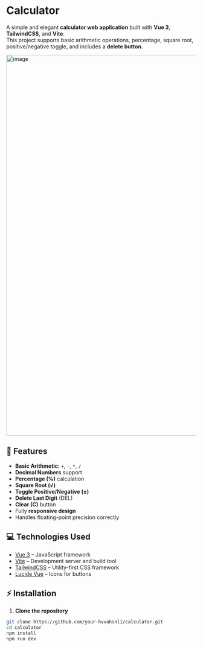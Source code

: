 # Calculator

A simple and elegant **calculator web application** built with **Vue 3**, **TailwindCSS**, and **Vite**.  
This project supports basic arithmetic operations, percentage, square root, positive/negative toggle, and includes a **delete button**.









<img width="1919" height="1009" alt="image" src="https://github.com/user-attachments/assets/c7c62d69-5f17-47f6-969f-96e943904d24" />


## 🚀 Features

- **Basic Arithmetic:** `+`, `-`, `*`, `/`
- **Decimal Numbers** support
- **Percentage (%)** calculation
- **Square Root (√)**
- **Toggle Positive/Negative (±)**
- **Delete Last Digit** (DEL)
- **Clear (C)** button
- Fully **responsive design**
- Handles floating-point precision correctly


## 💻 Technologies Used

- [Vue 3](https://vuejs.org/) – JavaScript framework  
- [Vite](https://vitejs.dev/) – Development server and build tool  
- [TailwindCSS](https://tailwindcss.com/) – Utility-first CSS framework  
- [Lucide Vue](https://lucide.dev/) – Icons for buttons  



## ⚡ Installation

1. **Clone the repository**
```bash
git clone https://github.com/your-hvvahsnli/calculator.git
cd calculator
npm install 
npm run dev
